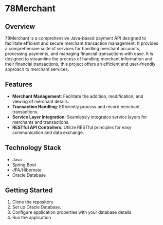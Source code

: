 # 78Merchant

## Overview
78Merchant is a comprehensive Java-based payment API designed to facilitate efficient and secure merchant transaction management. It provides a comprehensive suite of services for handling merchant accounts, processing payments, and managing financial transactions with ease.
It is designed to streamline the process of handling merchant information and their financial transactions, this project offers an efficient and user-friendly approach to merchant services.

## Features
- **Merchant Management**: Facilitate the addition, modification, and viewing of merchant details.
- **Transaction Handling**: Efficiently process and record merchant transactions.
- **Service Layer Integration**: Seamlessly integrates service layers for merchants and transactions.
- **RESTful API Controllers**: Utilize RESTful principles for easy communication and data exchange.

## Technology Stack
- Java
- Spring Boot
- JPA/Hibernate
- Oracle Database

## Getting Started
1. Clone the repository
2. Set up Oracle Database.
3. Configure application properties with your database details
4. Run the application

